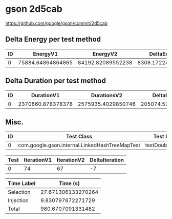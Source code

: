 # gson 2d5cab


https://github.com/google/gson/commit/2d5cab



## Delta Energy per test method


| ID | EnergyV1 | EnergyV2 | DeltaEnergy | σV1 | σV2 |
| --- | --- | --- | --- | --- | --- |
| 0 | 75884.64864864865 | 84192.82089552238 | 8308.172246873728 | 56876.238643460805 | 60774.69073428937 |

## Delta Duration per test method


| ID | DurationV1 | DurationsV2 | DeltaDuration |
| --- | --- | --- | --- |
| 0 | 2370860.878378378 | 2575935.4029850746 | 205074.52460669633 |

## Misc.

| ID | Test Class | Test Method |
| --- | --- | --- |
| 0 | com.google.gson.internal.LinkedHashTreeMapTest | testDoubleCapacity |




| Test | IterationV1 | IterationV2 | DeltaIteration |
| --- | --- | --- | --- |
| 0 | 74 | 67 | -7 |



| Time Label | Time (s) |
| --- | --- |
| Selection | 27.671306133270264 |
| Injection | 9.830797672271729 |
| Total | 980.6707091331482 |


